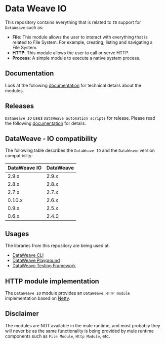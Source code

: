 # Data Weave IO
This repository contains everything that is related to `IO` support for `DataWeave` such as:
- **File**: This module allows the user to interact with everything that is related to File System. 
For example, creating, listing and navigating a File System.
- **HTTP**: This module allows the user to call or serve HTTP.
- **Process**: A simple module to execute a native system process.

## Documentation
Look at the following [documentation](./docs/home.md) for technical details about the modules.

## Releases
`DataWeave IO` uses `DataWeave automation scripts` for release. 
Please read the following [documentation](https://github.com/mulesoft/data-weave-automation-scripts) for details.

## DataWeave - IO compatibility
The following table describes the `DataWeave IO` and the `DataWeave` version compatibility:

| DataWeave IO | DataWeave |
|--------------|-----------|
| 2.9.x        | 2.9.x     |
| 2.8.x        | 2.8.x     |
| 2.7.x        | 2.7.x     |
| 0.10.x       | 2.6.x     |
| 0.9.x        | 2.5.x     |
| 0.6.x        | 2.4.0     |

## Usages
The libraries from this repository are being used at:
- [DataWeave CLI](https://github.com/mulesoft-labs/data-weave-cli/)
- [DataWeave Playground](https://developer.mulesoft.com/learn/dataweave) 
- [DataWeave Testing Framework](https://github.com/mulesoft/data-weave-testing-framework)

## HTTP module implementation
The `DataWeave IO` module provides an `DataWeave HTTP module` implementation based on [Netty](./http-netty-module/README.md).

## Disclaimer
The modules are NOT available in the mule runtime, and most probably they will never be as the same functionality is being provided by mule runtime components such as `File Module`, `Http Module`, etc.

